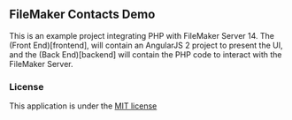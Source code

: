 ## FileMaker Contacts Demo

This is an example project integrating PHP with FileMaker Server 14. The (Front End)[frontend], will contain an AngularJS 2 project to present the UI, and the (Back End)[backend] will contain the PHP code to interact with the FileMaker Server.

### License

This application is under the [MIT license](http://opensource.org/licenses/MIT)
